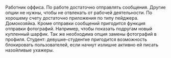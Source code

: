 Работник оффиса. По работе достаточно отправлять сообщения. Другие опции не нужны, чтобы не отвлекать от рабочей деятельности. По хорошему счету достаточно приложения по типу пейджера.
Домохозяйка. Кроме отправки сообщений пригодится функция отправки фотографий. Например, чтобы показать подругам новый купленный шарфик. Так же необходима опция замены фотографий в профиля.
Студент: девушке-студентке пригодится возможность блокировать пользователей, если начнут излишне активно ей писать назойливые ухажеры.  